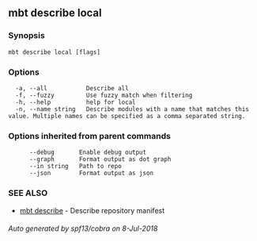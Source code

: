 ## mbt describe local



### Synopsis




```
mbt describe local [flags]
```

### Options

```
  -a, --all           Describe all
  -f, --fuzzy         Use fuzzy match when filtering
  -h, --help          help for local
  -n, --name string   Describe modules with a name that matches this value. Multiple names can be specified as a comma separated string.
```

### Options inherited from parent commands

```
      --debug       Enable debug output
      --graph       Format output as dot graph
      --in string   Path to repo
      --json        Format output as json
```

### SEE ALSO
* [mbt describe](mbt_describe.md)	 - Describe repository manifest

###### Auto generated by spf13/cobra on 8-Jul-2018
